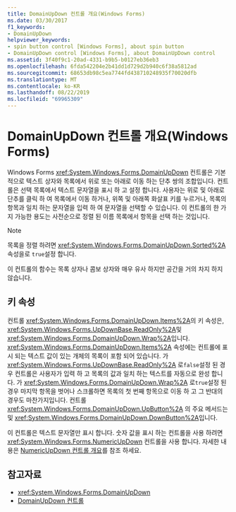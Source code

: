 ```yaml
---
title: DomainUpDown 컨트롤 개요(Windows Forms)
ms.date: 03/30/2017
f1_keywords:
- DomainUpDown
helpviewer_keywords:
- spin button control [Windows Forms], about spin button
- DomainUpDown control [Windows Forms], about DomainUpDown control
ms.assetid: 3f40f9c1-20ad-4331-b9b5-b0127eb36eb3
ms.openlocfilehash: 6fda542204e2b41dd1d729d2b940c6f38a5812ad
ms.sourcegitcommit: 68653db98c5ea7744fd438710248935f70020dfb
ms.translationtype: MT
ms.contentlocale: ko-KR
ms.lasthandoff: 08/22/2019
ms.locfileid: "69965309"
---
```

# <a name="domainupdown-control-overview-windows-forms"></a>DomainUpDown 컨트롤 개요(Windows Forms)
Windows Forms <xref:System.Windows.Forms.DomainUpDown> 컨트롤은 기본적으로 텍스트 상자와 목록에서 위로 또는 아래로 이동 하는 단추 쌍의 조합입니다. 컨트롤은 선택 목록에서 텍스트 문자열을 표시 하 고 설정 합니다. 사용자는 위로 및 아래로 단추를 클릭 하 여 목록에서 이동 하거나, 위쪽 및 아래쪽 화살표 키를 누르거나, 목록의 항목과 일치 하는 문자열을 입력 하 여 문자열을 선택할 수 있습니다. 이 컨트롤의 한 가지 가능한 용도는 사전순으로 정렬 된 이름 목록에서 항목을 선택 하는 것입니다.  
  
> [!NOTE]
> 목록을 정렬 하려면 <xref:System.Windows.Forms.DomainUpDown.Sorted%2A> 속성을로 `true`설정 합니다.  
  
 이 컨트롤의 함수는 목록 상자나 콤보 상자와 매우 유사 하지만 공간을 거의 차지 하지 않습니다.  
  
## <a name="key-properties"></a>키 속성  
 컨트롤 <xref:System.Windows.Forms.DomainUpDown.Items%2A>의 키 속성은, <xref:System.Windows.Forms.UpDownBase.ReadOnly%2A>및 <xref:System.Windows.Forms.DomainUpDown.Wrap%2A>입니다. <xref:System.Windows.Forms.DomainUpDown.Items%2A> 속성에는 컨트롤에 표시 되는 텍스트 값이 있는 개체의 목록이 포함 되어 있습니다. 가 <xref:System.Windows.Forms.UpDownBase.ReadOnly%2A> 로`false`설정 된 경우 컨트롤은 사용자가 입력 하 고 목록의 값과 일치 하는 텍스트를 자동으로 완성 합니다. 가 <xref:System.Windows.Forms.DomainUpDown.Wrap%2A> 로`true`설정 된 경우 마지막 항목을 벗어나 스크롤하면 목록의 첫 번째 항목으로 이동 하 고 그 반대의 경우도 마찬가지입니다. 컨트롤 <xref:System.Windows.Forms.DomainUpDown.UpButton%2A> 의 주요 메서드는 및 <xref:System.Windows.Forms.DomainUpDown.DownButton%2A>입니다.  
  
 이 컨트롤은 텍스트 문자열만 표시 합니다. 숫자 값을 표시 하는 컨트롤을 사용 하려면 <xref:System.Windows.Forms.NumericUpDown> 컨트롤을 사용 합니다. 자세한 내용은 [NumericUpDown 컨트롤 개요](numericupdown-control-overview-windows-forms.md)를 참조 하세요.  
  
## <a name="see-also"></a>참고자료

- <xref:System.Windows.Forms.DomainUpDown>
- [DomainUpDown 컨트롤](domainupdown-control-windows-forms.md)
